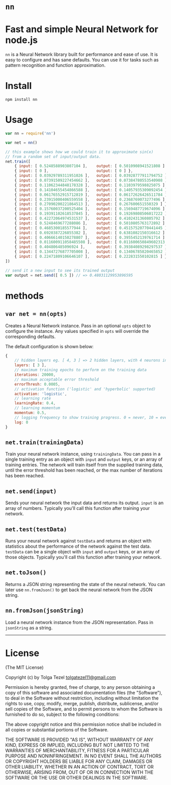 # `nn`

# Fast and simple Neural Network for node.js

`nn` is a Neural Network library built for performance and ease of use. It is easy to configure and has sane defaults. You can use it for tasks such as pattern recognition and function approximation. 

# Install
```
npm install nn
```

# Usage
```javascript
var nn = require('nn')

var net = nn()

// this example shows how we could train it to approximate sin(x)
// from a random set of input/output data.
net.train([
    { input: [ 0.5248588903807104 ],    output: [ 0.5010908941521808 ] },
    { input: [ 0 ],                     output: [ 0 ] },            
    { input: [ 0.03929789311951026 ],   output: [ 0.03928777911794752 ] },
    { input: [ 0.07391509227454662 ],   output: [ 0.07384780553540908 ] },
    { input: [ 0.11062344848178328 ],   output: [ 0.1103979598825075 ] },
    { input: [ 0.14104655454866588 ],   output: [ 0.14057935309092454 ] },
    { input: [ 0.06176552915712819 ],   output: [ 0.06172626426511784 ] },
    { input: [ 0.23915000406559558 ],   output: [ 0.2368769073277496 ] },
    { input: [ 0.27090200221864513 ],   output: [ 0.267600651550329 ] },
    { input: [ 0.15760037200525404 ],   output: [ 0.1569487719674096 ] },
    { input: [ 0.19391102618537845 ],   output: [ 0.19269808506017222 ] },
    { input: [ 0.42272064974531537 ],   output: [ 0.4102431360805792 ] },
    { input: [ 0.5248469677288086 ],    output: [ 0.5010805763172892 ] },
    { input: [ 0.4685300185577944 ],    output: [ 0.45157520770441445 ] },
    { input: [ 0.6920387226855382 ],    output: [ 0.6381082150316612 ] },
    { input: [ 0.40666140150278807 ],   output: [ 0.3955452139761714 ] },
    { input: [ 0.011600911058485508 ],  output: [ 0.011600650849602313 ] },
    { input: [ 0.404806485096924 ],     output: [ 0.39384089298297537 ] },
    { input: [ 0.13447276877705008 ],   output: [ 0.13406785820465852 ] },
    { input: [ 0.22471809106646107 ],   output: [ 0.222831550102815 ] } 
])

// send it a new input to see its trained output
var output = net.send([ 0.5 ]) // => 0.48031129953896595
```

# methods

## `var net = nn(opts)`

Creates a Neural Network instance. Pass in an optional `opts` object to configure the instance. Any values specified in `opts` will override the corresponding defaults.

The default configuration is shown below:
```javascript
{
    // hidden layers eg. [ 4, 3 ] => 2 hidden layers, with 4 neurons in the first, and 3 in the second.
    layers: [ 3 ],
    // maximum training epochs to perform on the training data
    iterations: 20000,
    // maximum acceptable error threshold
    errorThresh: 0.0005,
    // activation function ('logistic' and 'hyperbolic' supported)
    activation: 'logistic',
    // learning rate
    learningRate: 0.4,
    // learning momentum
    momentum: 0.5,
    // logging frequency to show training progress. 0 = never, 10 = every 10 iterations.
    log: 0   
}
```

## `net.train(trainingData)`

Train your neural network instance, using `trainingData`. You can pass in a single training entry as an object with `input` and `output` keys, or an array of training entries. The network will train itself from the supplied training data, until the error threshold has been reached, or the max number of iterations has been reached.

## `net.send(input)`

Sends your neural network the input data and returns its output. `input` is an array of numbers. Typically you'll call this function after training your network.

## `net.test(testData)`

Runs your neural network against `testData` and returns an object with statistics about the performance of the network against the test data. `testData` can be a single object with `input` and `output` keys, or an array of those objects. Typically you'll call this function after training your network.

## `net.toJson()`

Returns a JSON string representing the state of the neural network. You can later use `nn.fromJson()` to get back the neural network from the JSON string.

## `nn.fromJson(jsonString)`

Load a neural network instance from the JSON representation. Pass in `jsonString` as a string.


-------

# License 

(The MIT License)

Copyright (c) by Tolga Tezel <tolgatezel11@gmail.com>

Permission is hereby granted, free of charge, to any person obtaining a copy
of this software and associated documentation files (the "Software"), to deal
in the Software without restriction, including without limitation the rights
to use, copy, modify, merge, publish, distribute, sublicense, and/or sell
copies of the Software, and to permit persons to whom the Software is
furnished to do so, subject to the following conditions:

The above copyright notice and this permission notice shall be included in
all copies or substantial portions of the Software.

THE SOFTWARE IS PROVIDED "AS IS", WITHOUT WARRANTY OF ANY KIND, EXPRESS OR
IMPLIED, INCLUDING BUT NOT LIMITED TO THE WARRANTIES OF MERCHANTABILITY,
FITNESS FOR A PARTICULAR PURPOSE AND NONINFRINGEMENT. IN NO EVENT SHALL THE
AUTHORS OR COPYRIGHT HOLDERS BE LIABLE FOR ANY CLAIM, DAMAGES OR OTHER
LIABILITY, WHETHER IN AN ACTION OF CONTRACT, TORT OR OTHERWISE, ARISING FROM,
OUT OF OR IN CONNECTION WITH THE SOFTWARE OR THE USE OR OTHER DEALINGS IN
THE SOFTWARE.

